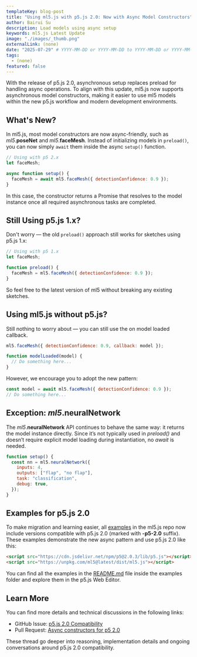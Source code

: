 ```yaml
---
templateKey: blog-post
title: "Using ml5.js with p5.js 2.0: Now with Async Model Constructors"
author: Bairui Su
description: Load models using async setup
keywords: ml5.js Latest Update
image: "./images/_thumb.png"
externalLink: (none)
date: "2025-07-29" # YYYY-MM-DD or YYYY-MM-DD to YYYY-MM-DD or YYYY-MM-DD, YYYY-MM-DD, YYYY-MM-DD
tags:
  - (none)
featured: false
---
```


With the release of p5.js 2.0, asynchronous setup replaces preload for handling async operations. To align with this update, ml5.js now supports asynchronous model constructors, making it easier to use ml5 models within the new p5.js workflow and modern development environments.

## What's New?

In ml5.js, most model constructors are now async-friendly, such as _ml5_.**poseNet** and _ml5_.**faceMesh**. Instead of initializing models in `preload()`, you can now simply `await` them inside the async `setup()` function.

```js
// Using with p5 2.x
let faceMesh;

async function setup() {
  faceMesh = await ml5.faceMesh({ detectionConfidence: 0.9 });
}
```

In this case, the constructor returns a Promise that resolves to the model instance once all required asynchronous tasks are completed.

## Still Using p5.js 1.x?

Don't worry — the old `preload()` approach still works for sketches using p5.js 1.x:

```js
// Using with p5 1.x
let faceMesh;

function preload() {
  faceMesh = ml5.faceMesh({ detectionConfidence: 0.9 });
}
```

So feel free to the latest version of ml5 without breaking any existing sketches.

## Using ml5.js without p5.js?

Still nothing to worry about — you can still use the on model loaded callback.

```js
ml5.faceMesh({ detectionConfidence: 0.9, callback: model });

function modelLoaded(model) {
  // Do something here...
}
```

However, we encourage you to adopt the new pattern:

```js
const model = await ml5.faceMesh({ detectionConfidence: 0.9 });
// Do something here...
```

## Exception: _ml5_.**neuralNetwork**

The _ml5_.**neuralNetwork** API continues to behave the same way: it returns the model instance directly. Since it’s not typically used in _preload()_ and doesn’t require explicit model loading during instantiation, no _await_ is needed.

```js
function setup() {
  const nn = ml5.neuralNetwork({
    inputs: 4,
    outputs: ["flap", "no flap"],
    task: "classification",
    debug: true,
  });
}
```

## Examples for p5.js 2.0

To make migration and learning easier, all [examples](https://github.com/ml5js/ml5-next-gen/tree/main/examples) in the ml5.js repo now include versions compatible with p5.js 2.0 (marked with **-p5-2.0** suffix). These examples demonstrate the new async pattern and use p5.js 2.0 like this:

```html
<script src="https://cdn.jsdelivr.net/npm/p5@2.0.3/lib/p5.js"></script>
<script src="https://unpkg.com/ml5@latest/dist/ml5.js"></script>
```

You can find all the examples in the [README.md](https://github.com/ml5js/ml5-next-gen/blob/main/examples/README.md) file inside the examples folder and explore them in the p5.js Web Editor.

## Learn More

You can find more details and technical discussions in the following links:

- GitHub Issue: [p5.js 2.0 Compatibility](https://github.com/ml5js/ml5-next-gen/issues/244)
- Pull Request: [Async constructors for p5 2.0](https://github.com/ml5js/ml5-next-gen/pull/258)

These thread go deeper into reasoning, implementation details and ongoing conversations around p5.js 2.0 compatibility.
